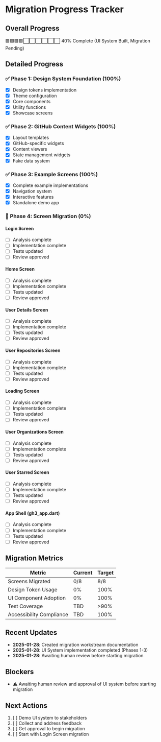 # Migration Progress Tracker

## Overall Progress

🟩🟩🟩🟩⬜⬜⬜⬜⬜⬜ 40% Complete (UI System Built, Migration Pending)

## Detailed Progress

### ✅ Phase 1: Design System Foundation (100%)
- [x] Design tokens implementation
- [x] Theme configuration
- [x] Core components
- [x] Utility functions
- [x] Showcase screens

### ✅ Phase 2: GitHub Content Widgets (100%)
- [x] Layout templates
- [x] GitHub-specific widgets
- [x] Content viewers
- [x] State management widgets
- [x] Fake data system

### ✅ Phase 3: Example Screens (100%)
- [x] Complete example implementations
- [x] Navigation system
- [x] Interactive features
- [x] Standalone demo app

### 🚧 Phase 4: Screen Migration (0%)

#### Login Screen
- [ ] Analysis complete
- [ ] Implementation complete
- [ ] Tests updated
- [ ] Review approved

#### Home Screen
- [ ] Analysis complete
- [ ] Implementation complete
- [ ] Tests updated
- [ ] Review approved

#### User Details Screen
- [ ] Analysis complete
- [ ] Implementation complete
- [ ] Tests updated
- [ ] Review approved

#### User Repositories Screen
- [ ] Analysis complete
- [ ] Implementation complete
- [ ] Tests updated
- [ ] Review approved

#### Loading Screen
- [ ] Analysis complete
- [ ] Implementation complete
- [ ] Tests updated
- [ ] Review approved

#### User Organizations Screen
- [ ] Analysis complete
- [ ] Implementation complete
- [ ] Tests updated
- [ ] Review approved

#### User Starred Screen
- [ ] Analysis complete
- [ ] Implementation complete
- [ ] Tests updated
- [ ] Review approved

#### App Shell (gh3_app.dart)
- [ ] Analysis complete
- [ ] Implementation complete
- [ ] Tests updated
- [ ] Review approved

## Migration Metrics

| Metric | Current | Target |
|--------|---------|--------|
| Screens Migrated | 0/8 | 8/8 |
| Design Token Usage | 0% | 100% |
| UI Component Adoption | 0% | 100% |
| Test Coverage | TBD | >90% |
| Accessibility Compliance | TBD | 100% |

## Recent Updates

- **2025-01-28**: Created migration workstream documentation
- **2025-01-28**: UI System implementation completed (Phases 1-3)
- **2025-01-28**: Awaiting human review before starting migration

## Blockers

- ⚠️ Awaiting human review and approval of UI system before starting migration

## Next Actions

1. [ ] Demo UI system to stakeholders
2. [ ] Collect and address feedback
3. [ ] Get approval to begin migration
4. [ ] Start with Login Screen migration